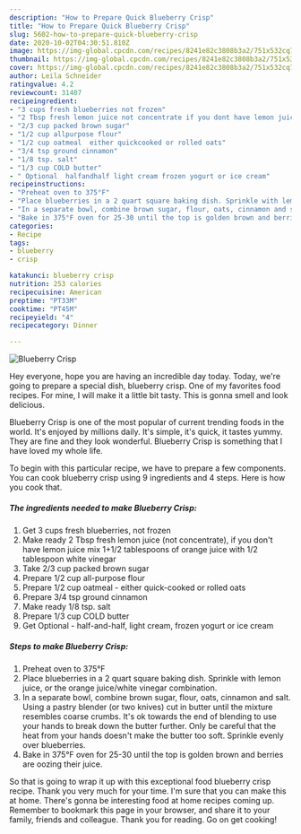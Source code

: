 ```yaml
---
description: "How to Prepare Quick Blueberry Crisp"
title: "How to Prepare Quick Blueberry Crisp"
slug: 5602-how-to-prepare-quick-blueberry-crisp
date: 2020-10-02T04:30:51.810Z
image: https://img-global.cpcdn.com/recipes/8241e82c3808b3a2/751x532cq70/blueberry-crisp-recipe-main-photo.jpg
thumbnail: https://img-global.cpcdn.com/recipes/8241e82c3808b3a2/751x532cq70/blueberry-crisp-recipe-main-photo.jpg
cover: https://img-global.cpcdn.com/recipes/8241e82c3808b3a2/751x532cq70/blueberry-crisp-recipe-main-photo.jpg
author: Leila Schneider
ratingvalue: 4.2
reviewcount: 31407
recipeingredient:
- "3 cups fresh blueberries not frozen"
- "2 Tbsp fresh lemon juice not concentrate if you dont have lemon juice mix 112 tablespoons of orange juice with 12 tablespoon white vinegar"
- "2/3 cup packed brown sugar"
- "1/2 cup allpurpose flour"
- "1/2 cup oatmeal  either quickcooked or rolled oats"
- "3/4 tsp ground cinnamon"
- "1/8 tsp. salt"
- "1/3 cup COLD butter"
- " Optional  halfandhalf light cream frozen yogurt or ice cream"
recipeinstructions:
- "Preheat oven to 375°F"
- "Place blueberries in a 2 quart square baking dish. Sprinkle with lemon juice, or the orange juice/white vinegar combination."
- "In a separate bowl, combine brown sugar, flour, oats, cinnamon and salt. Using a pastry blender (or two knives) cut in butter until the mixture resembles coarse crumbs. It&#39;s ok towards the end of blending to use your hands to break down the butter further. Only be careful that the heat from your hands doesn&#39;t make the butter too soft. Sprinkle evenly over blueberries."
- "Bake in 375°F oven for 25-30 until the top is golden brown and berries are oozing their juice."
categories:
- Recipe
tags:
- blueberry
- crisp

katakunci: blueberry crisp 
nutrition: 253 calories
recipecuisine: American
preptime: "PT33M"
cooktime: "PT45M"
recipeyield: "4"
recipecategory: Dinner

---
```



![Blueberry Crisp](https://img-global.cpcdn.com/recipes/8241e82c3808b3a2/751x532cq70/blueberry-crisp-recipe-main-photo.jpg)

Hey everyone, hope you are having an incredible day today. Today, we're going to prepare a special dish, blueberry crisp. One of my favorites food recipes. For mine, I will make it a little bit tasty. This is gonna smell and look delicious.



Blueberry Crisp is one of the most popular of current trending foods in the world. It's enjoyed by millions daily. It's simple, it's quick, it tastes yummy. They are fine and they look wonderful. Blueberry Crisp is something that I have loved my whole life.


To begin with this particular recipe, we have to prepare a few components. You can cook blueberry crisp using 9 ingredients and 4 steps. Here is how you cook that.

<!--inarticleads1-->

##### The ingredients needed to make Blueberry Crisp:

1. Get 3 cups fresh blueberries, not frozen
1. Make ready 2 Tbsp fresh lemon juice (not concentrate), if you don&#39;t have lemon juice mix 1+1/2 tablespoons of orange juice with 1/2 tablespoon white vinegar
1. Take 2/3 cup packed brown sugar
1. Prepare 1/2 cup all-purpose flour
1. Prepare 1/2 cup oatmeal - either quick-cooked or rolled oats
1. Prepare 3/4 tsp ground cinnamon
1. Make ready 1/8 tsp. salt
1. Prepare 1/3 cup COLD butter
1. Get  Optional - half-and-half, light cream, frozen yogurt or ice cream




<!--inarticleads2-->

##### Steps to make Blueberry Crisp:

1. Preheat oven to 375°F
1. Place blueberries in a 2 quart square baking dish. Sprinkle with lemon juice, or the orange juice/white vinegar combination.
1. In a separate bowl, combine brown sugar, flour, oats, cinnamon and salt. Using a pastry blender (or two knives) cut in butter until the mixture resembles coarse crumbs. It&#39;s ok towards the end of blending to use your hands to break down the butter further. Only be careful that the heat from your hands doesn&#39;t make the butter too soft. Sprinkle evenly over blueberries.
1. Bake in 375°F oven for 25-30 until the top is golden brown and berries are oozing their juice.




So that is going to wrap it up with this exceptional food blueberry crisp recipe. Thank you very much for your time. I'm sure that you can make this at home. There's gonna be interesting food at home recipes coming up. Remember to bookmark this page in your browser, and share it to your family, friends and colleague. Thank you for reading. Go on get cooking!
